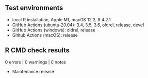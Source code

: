 ## Test environments

* local R installation, Apple M1, macOS 12.3, R 4.2.1
* GitHub Actions (ubuntu-20.04): 3.4, 3.5, 3.6, oldrel, release, devel
* GitHub Actions (windows): oldrel, release
* Github Actions (macOS): release

## R CMD check results

0 errors | 0 warnings | 0 notes

* Maintenance release
